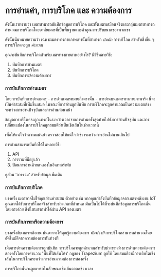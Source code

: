 # การอ่านค่า, การบริโภค และ ความต้องการ

ดังนั้นเราทราบว่า เมตรสามารถบันทึกข้อมูลการบริโภค และทั้งเมตรเสมือนจริงและกลุ่มเมตรสามารถคำนวณการบริโภคโดยอาศัยเมตรที่เป็นพื้นฐานและตัวคูณการปรับขนาดของพวกเขา

ดังนั้นนั่นหมายความว่า เฉพาะเมตรทางกายภาพเท่านั้นที่สามารถ _บันทึก_ การบริโภค สำหรับสิ่งอื่น ๆ การบริโภคจะถูก _คำนวณ_

คุณจะบันทึกการบริโภคสำหรับเมตรทางกายภาพอย่างไร? มีวิธีหลายวิธี:

1. บันทึกการอ่านเมตร
2. บันทึกการบริโภค
3. บันทึกภาระ/ความต้องการ

### การบันทึกการอ่านเมตร

โดยการบันทึกการอ่านเมตร - การอ่านเมตรหมายถึงตรงนั้น - การอ่านบนเมตรทางกายภาพจริง นี่จะเป็นค่าสะสมที่เพิ่มขึ้นเสมอ ในขณะที่การอ่านถูกบันทึก การบริโภคจะถูกคำนวณเป็นความแตกต่างระหว่างการอ่านปัจจุบันและการอ่านก่อนหน้า

ข้อมูลการบริโภคจะถูกแทรกในระหว่างเวลาจากการอ่านครั้งสุดท้ายไปยังการอ่านปัจจุบัน และการเปลี่ยนแปลงในการบริโภคถูกสมมติว่าเป็นเชิงเส้นในช่วงเวลานี้

เพื่อให้แน่ใจว่าความแม่นยำ ตรวจสอบให้แน่ใจว่าช่วงระหว่างการอ่านไม่นานเกินไป

การอ่านสามารถบันทึกได้ในหลายวิธี:

1. API
2. การรวมที่มีอยู่แล้ว
3. ป้อนการอ่านด้วยตนเองในอินเทอร์เฟซ

ดูส่วน 'การรวม' สำหรับข้อมูลเพิ่มเติม

### การบันทึกการบริโภค

บางครั้ง เมตรอาจไม่ให้คุณอ่านค่าสะสม ตัวอย่างเช่น หากคุณกำลังบันทึกข้อมูลจากเมตรพลังงาน IoT คุณอาจได้รับการบริโภคจริงสำหรับช่วงเวลาที่กำหนด มันเป็นไปได้ที่จะบันทึกข้อมูลการบริโภคนั้นโดยตรงด้วย สิ่งนี้สามารถทำได้ผ่าน API ของเมตร

### การบันทึกภาระหรือความต้องการ

บางครั้งกับเมตรพลังงาน มันอาจจะให้คุณรู้ความต้องการ _ทันท่วงที_ การบริโภคสามารถคำนวณโดยอัตโนมัติจากความต้องการทันท่วงที

เมื่อการอ่านความต้องการถูกบันทึก การบริโภคจะถูกคำนวณสำหรับช่วงระหว่างการอ่านความต้องการสองครั้งโดยการคำนวณ 'พื้นที่ใต้เส้นโค้ง' กฎของ Trapezium ถูกใช้ โดยสมมติว่ามีการเติบโตเชิงเส้นในการบริโภคระหว่างการอ่านความต้องการสองครั้ง

การบริโภคนั้นจะถูกแทรกในลักษณะเชิงเส้นตลอดช่วงเวลา
